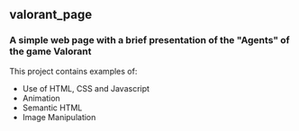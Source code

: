 ## valorant_page

### A simple web page with a brief presentation of the "Agents" of the game Valorant

This project contains examples of:

* Use of HTML, CSS and Javascript
* Animation
* Semantic HTML
* Image Manipulation
